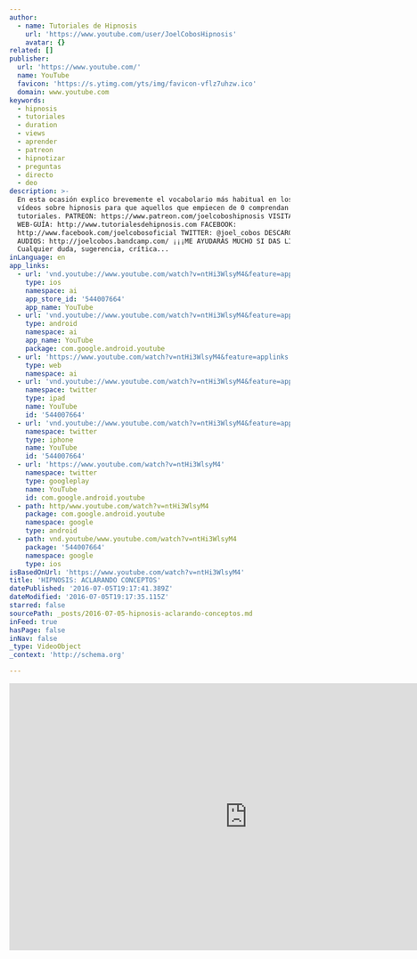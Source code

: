 ```yaml
---
author:
  - name: Tutoriales de Hipnosis
    url: 'https://www.youtube.com/user/JoelCobosHipnosis'
    avatar: {}
related: []
publisher:
  url: 'https://www.youtube.com/'
  name: YouTube
  favicon: 'https://s.ytimg.com/yts/img/favicon-vflz7uhzw.ico'
  domain: www.youtube.com
keywords:
  - hipnosis
  - tutoriales
  - duration
  - views
  - aprender
  - patreon
  - hipnotizar
  - preguntas
  - directo
  - deo
description: >-
  En esta ocasión explico brevemente el vocabolario más habitual en los libros y
  vídeos sobre hipnosis para que aquellos que empiecen de 0 comprendan mejor los
  tutoriales. PATREON: https://www.patreon.com/joelcoboshipnosis VISITA MI
  WEB-GUÍA: http://www.tutorialesdehipnosis.com FACEBOOK:
  http://www.facebook.com/joelcobosoficial TWITTER: @joel_cobos DESCARGAR
  AUDIOS: http://joelcobos.bandcamp.com/ ¡¡¡ME AYUDARÁS MUCHO SI DAS LIKE!!! :D
  Cualquier duda, sugerencia, crítica...
inLanguage: en
app_links:
  - url: 'vnd.youtube://www.youtube.com/watch?v=ntHi3WlsyM4&feature=applinks'
    type: ios
    namespace: ai
    app_store_id: '544007664'
    app_name: YouTube
  - url: 'vnd.youtube://www.youtube.com/watch?v=ntHi3WlsyM4&feature=applinks'
    type: android
    namespace: ai
    app_name: YouTube
    package: com.google.android.youtube
  - url: 'https://www.youtube.com/watch?v=ntHi3WlsyM4&feature=applinks'
    type: web
    namespace: ai
  - url: 'vnd.youtube://www.youtube.com/watch?v=ntHi3WlsyM4&feature=applinks'
    namespace: twitter
    type: ipad
    name: YouTube
    id: '544007664'
  - url: 'vnd.youtube://www.youtube.com/watch?v=ntHi3WlsyM4&feature=applinks'
    namespace: twitter
    type: iphone
    name: YouTube
    id: '544007664'
  - url: 'https://www.youtube.com/watch?v=ntHi3WlsyM4'
    namespace: twitter
    type: googleplay
    name: YouTube
    id: com.google.android.youtube
  - path: http/www.youtube.com/watch?v=ntHi3WlsyM4
    package: com.google.android.youtube
    namespace: google
    type: android
  - path: vnd.youtube/www.youtube.com/watch?v=ntHi3WlsyM4
    package: '544007664'
    namespace: google
    type: ios
isBasedOnUrl: 'https://www.youtube.com/watch?v=ntHi3WlsyM4'
title: 'HIPNOSIS: ACLARANDO CONCEPTOS'
datePublished: '2016-07-05T19:17:41.389Z'
dateModified: '2016-07-05T19:17:35.115Z'
starred: false
sourcePath: _posts/2016-07-05-hipnosis-aclarando-conceptos.md
inFeed: true
hasPage: false
inNav: false
_type: VideoObject
_context: 'http://schema.org'

---
```

<iframe src="https://cdn.embedly.com/widgets/media.html?src=https%3A%2F%2Fwww.youtube.com%2Fembed%2FntHi3WlsyM4%3Ffeature%3Doembed&amp;url=http%3A%2F%2Fwww.youtube.com%2Fwatch%3Fv%3DntHi3WlsyM4&amp;image=https%3A%2F%2Fi.ytimg.com%2Fvi%2FntHi3WlsyM4%2Fhqdefault.jpg&amp;key=b7d04c9b404c499eba89ee7072e1c4f7&amp;type=text%2Fhtml&amp;schema=youtube" width="854" height="480" scrolling="no" frameborder="0" allowfullscreen="" style=""></iframe>